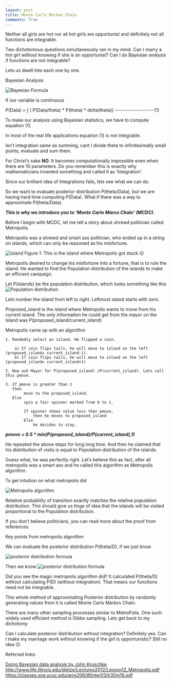 ```yaml
---
layout: post
title: Monte Carlo Markov Chain
comments: True
---
```

Neither all girls are hot nor all hot girls are opportunist and definitely not all functions are integrable.

Two dichotomous questions simultaneously ran in my mind. Can I marry a hot girl without knowing if she is an opportunist? Can I do Bayesian analysis if functions are not integrable? 

Lets us dwell into each one by one.

Bayesian Analysis 

<img src="{{site.url}}/assets/MCDC_Figure1.png" alt="Bayesian Formula">
 
If our variable is continuous 

P(Data) =   ∫ ( P(Data/theta) * P(theta) * delta(theta))  -------------------(1) 


To make our analysis using Bayesian statistics, we have to compute equation (1).

In most of the real life applications equation (1) is not integrable. 

Isn’t integration same as summing, cant I divide theta to infinitesimally small points, evaluate and sum them. 

For Christ’s sake <strong>NO</strong>. It becomes computationally impossible even when there are 10 parameters. Do you remember this is exactly why mathematicians invented something and called it as ‘Integration’.

Since our brilliant idea of Integrations fails, lets see what we can do. 

So we want to evaluate posterior distribution P(theta/Data), but we are having hard time computing P(Data). What if there was a way to approximate P(theta/Data). 


<strong><em>This is why we introduce you to ‘Monte Carlo Marco Chain’ (MCDC).</strong></em> 

Before I begin with MCDC, let me tell a story about shrewd politician called Metropolis.

Metropolis was a shrewd and smart ass politician, who ended up in a string on islands, which can only be reasoned as his misfortune.

<img src="{{site.url}}/assets/MCDC_Figure2.png" alt="Island">
 Figure 1: This is the island where Metropolis got stuck ☹ 

Metropolis desired to change his misfortune into a fortune, that is to rule the island. He wanted to find the Population distribution of the islands to make an efficient campaign.

Let P(islands) be the population distribution, which looks something like this
<img src="{{site.url}}/assets/MCDC_Figure3.png" alt="Population distribution"> 
 
Lets number the island from left to right. Leftmost island starts with zero.

Proposed_island is the island where Metropolis wants to move from his current island. The only information he could get from the mayor on the island was P(proposed_island/current_island) 

Metropolis came up with an algorithm

	1. Randomly select an island. He flipped a coin. 

		a) If coin flips tails, he will move to island on the left (proposed_island= current_island-1). 
		b) If coin flips tails, he will move to island on the left (proposed_island= current_island+1)
	
	2. Now ask Mayor for P(proposed_island) /P(current_island). Lets call this pmove.

	3. If pmove is greater than 1
	   then 
			move to the proposed_island.
	   Else 
	   		spin a fair spinner marked from 0 to 1. 
	   		
	   		If spinner shows value less than pmove, 
	   			then he moves to proposed_island
	   		Else 
	   			he decides to stay.

<strong><em>pmove = 0.5 * min(P(proposed_island)/P(current_island),1)</strong></em>

He repeated the above steps for long long time. And then he claimed that his distribution of visits is equal to Population distribution of the islands. 

Guess what, he was perfectly right. Let’s believe this as fact, after all metropolis was a smart ass and he called this algorithm as Metropolis algorithm.

To get intuition on what metropolis did  

<img src="{{site.url}}/assets/MCDC_Figure4.png" alt="Metropolis algorithm">  

Relative probability of transition exactly matches the relative population distribution. This should give us tinge of idea that the islands will be visited proportional to the Population distribution.
 
 
If you don’t believe politicians, you can read more about the proof from references. 

 
Key points from metropolis algorithm
 
We can evaluate the posterior distribution P(theta/D), if we just know

<img src="{{site.url}}/assets/MCDC_Figure5.png" alt="posterior distribution formula">   

Then we know 
<img src="{{site.url}}/assets/MCDC_Figure6.png" alt="posterior distribution formula">
  
Did you see the magic metropolis algorithm did? It calculated P(theta/D) without calculating P(D) (without integration). That means our functions need not be integrable. 

This whole method of approximating Posterior distribution by randomly generating values from it is called Monte Carlo Markov Chain.

There are many other sampling processes similar to MetroPolis. One such widely used efficient method is Gibbs sampling. 
Lets get back to my dichotomy 

Can I calculate posterior distribution without integration? Definitely yes.
Can I make my marriage work without knowing if the girl is opportunistic? Still no idea ☹ 

Referred links:

<a href="http://www.amazon.ca/Doing-Bayesian-Data-Analysis-Tutorial/dp/0124058884/ref=dp_ob_title_bk">Doing Bayesian data analysis by John Kruschke </a>
<a href="http://www.life.illinois.edu/dietze/Lectures2012/Lesson12_Metropolis.pdf">http://www.life.illinois.edu/dietze/Lectures2012/Lesson12_Metropolis.pdf</a>
<a href= "https://classes.soe.ucsc.edu/ams206/Winter03/h30m16.pdf" >https://classes.soe.ucsc.edu/ams206/Winter03/h30m16.pdf</a>

